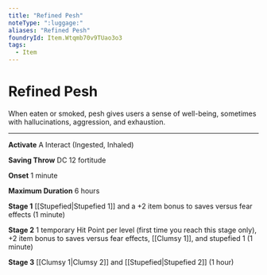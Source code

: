 ```yaml
---
title: "Refined Pesh"
noteType: ":luggage:"
aliases: "Refined Pesh"
foundryId: Item.Wtqmb70v9TUao3o3
tags:
  - Item
---
```


# Refined Pesh

When eaten or smoked, pesh gives users a sense of well-being, sometimes with hallucinations, aggression, and exhaustion.

* * *

**Activate** A Interact (Ingested, Inhaled)

**Saving Throw** DC 12 fortitude

**Onset** 1 minute

**Maximum Duration** 6 hours

**Stage 1** [[Stupefied|Stupefied 1]] and a +2 item bonus to saves versus fear effects (1 minute)

**Stage 2** 1 temporary Hit Point per level (first time you reach this stage only), +2 item bonus to saves versus fear effects, [[Clumsy 1]], and stupefied 1 (1 minute)

**Stage 3** [[Clumsy 1|Clumsy 2]] and [[Stupefied|Stupefied 2]] (1 hour)

